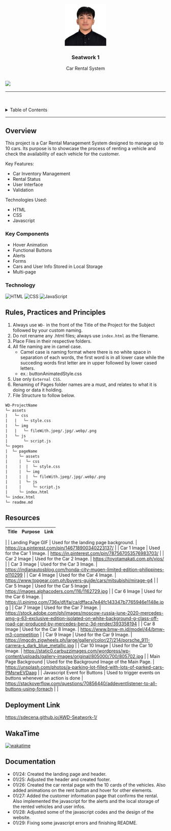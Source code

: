 <a name="readme-top">

<br/>

<br />
<div align="center">
  <a href="https://github.com/sdecena/">
  <!-- TODO: If you want to add logo or banner you can add it here -->
    <img src="./assets/img/2x2.jpeg" alt="pic" width="130" height="130">
  </a>
<!-- TODO: Change Title to the name of the title of your Project -->
  <h3 align="center">Seatwork 1</h3>
</div>
<!-- TODO: Make a short description -->
<div align="center">
  Car Rental System
</div>

<br />

<!-- TODO: Change the zyx-0314 into your github username  -->
<!-- TODO: Change the WD-Template-Project into the same name of your folder -->
![](https://visit-counter.vercel.app/counter.png?page=sdecena/AWD-Seatwork-1)



---

<br />
<br />

<!-- TODO: If you want to add more layers for your readme -->
<details>
  <summary>Table of Contents</summary>
  <ol>
    <li>
      <a href="#overview">Overview</a>
      <ol>
        <li>
          <a href="#key-components">Key Components</a>
        </li>
        <li>
          <a href="#technology">Technology</a>
        </li>
      </ol>
    </li>
    <li>
      <a href="#rule,-practices-and-principles">Rules, Practices and Principles</a>
    </li>
    <li>
      <a href="#resources">Resources</a>
    </li>
    <li>
      <a href="#documentation">Documentation</a>
    </li>
  </ol>
</details>

---

## Overview

<!-- TODO: To be changed -->
<!-- The following are just sample -->
This project is a Car Rental Management System designed to manage up to 10 cars. Its purpose is to showcase the process of renting a vehicle and check the availability of each vehicle for the customer.

Key Features:

- Car Inventory Management
- Rental Status
- User Interface
- Validation


Technologies Used:

- HTML
- CSS
- Javascript


### Key Components
<!-- TODO: List of Key Components -->
<!-- The following are just sample -->
- Hover Animation
- Functional Buttons
- Alerts
- Forms
- Cars and User Info Stored in Local Storage
- Multi-page



### Technology
<!-- TODO: List of Technology Used -->
![HTML](https://img.shields.io/badge/HTML-E34F26?style=for-the-badge&logo=html5&logoColor=white) ![CSS](https://img.shields.io/badge/CSS-1572B6?style=for-the-badge&logo=css3&logoColor=white) ![JavaScript](https://img.shields.io/badge/JavaScript-F7DF1E?style=for-the-badge&logo=javascript&logoColor=white)

## Rules, Practices and Principles
1. Always use `WD-` in the front of the Title of the Project for the Subject followed by your custom naming.
2. Do not rename any .html files; always use `index.html` as the filename.
3. Place Files in their respective folders.
4. All file naming are in camel case.
   - Camel case is naming format where there is no white space in separation of each words, the first word is in all lower case while the succeding words first letter are in upper followed by lower cased letters.
   - ex.: buttonAnimatedStyle.css
5. Use only `External CSS`.
6. Renaming of Pages folder names are a must, and relates to what it is doing or data it holding.
7. File Structure to follow below.

```
WD-ProjectName
└─ assets
|   └─ css
|   |   └─ style.css
|   └─ img
|   |   └─ fileWith.jpeg/.jpg/.webp/.png
|   └─ js
|       └─ script.js
└─ pages
|  └─ pageName
|     └─ assets
|     |  └─ css
|     |  |  └─ style.css
|     |  └─ img
|     |  |  └─ fileWith.jpeg/.jpg/.webp/.png
|     |  └─ js
|     |     └─ script.js
|     └─ index.html
└─ index.html
└─ readme.md
```

## Resources

<!-- TODO: Add References -->
| Title | Purpose | Link |
|-|-|-|
|
| Landing Page GIF | Used for the landing page background. | https://ca.pinterest.com/pin/146718900340223137/ |
| Car 1 Image | Used for the Car 1 Image. | https://in.pinterest.com/pin/787567053576983703/ |
| Car 2 Image | Used for the Car 2 Image. | https://toyotamakati.com.ph/vios/ |
| Car 3 Image | Used for the Car 3 Image. | https://indianautosblog.com/honda-city-mugen-limited-edition-philippines-p110299 |
| Car 4 Image | Used for the Car 4 Image. | https://www.topgear.com.ph/buyers-guide/cars/mitsubishi/mirage-g4 |
| Car 5 Image | Used for the Car 5 Image | https://images.alphacoders.com/116/1162729.jpg |
| Car 6 Image | Used for the Car 6 Image. | https://i.pinimg.com/736x/df/fa/ca/dffaca7e44fc143347b7765946e1148e.jpg |
| Car 7 Image | Used for the Car 7 Image. | https://stock.adobe.com/ph/images/moscow-russia-june-2020-mercedes-amg-g-63-exclusive-edition-isolated-on-white-background-g-class-off-road-car-produced-by-mercedes-benz-3d-render/393358194 |
| Car 8 Image | Used for the Car 8 Image. | https://www.bmw-m.id/model/44/bmw-m3-competition |
| Car 9 Image | Used for the Car 9 Image. | https://imgcdn.zigwheels.ph/large/gallery/color/27/214/porsche_911-carrera-s_dark_blue_metallic.jpg |
| Car 10 Image | Used for the Car 10 Image. | https://static0.carbuzzimages.com/wordpress/wp-content/uploads/gallery-images/original/805000/700/805702.jpg |
| Main Page Background | Used for the Background Image of the Main Page. | https://unsplash.com/photos/a-parking-lot-filled-with-lots-of-parked-cars-PMsrwEVDaag |
| Javascript Event for Buttons | Used to trigger events on buttons whenever an action is done | https://stackoverflow.com/questions/70856440/addeventlistener-to-all-buttons-using-foreach |
|


## Deployment Link
https://sdecena.github.io/AWD-Seatwork-1/


## WakaTime
[![wakatime](https://wakatime.com/badge/user/018dd99a-4985-4f98-8216-6ca6fe2ce0f8/project/63501637-9a31-42f0-960d-4d0ab47977f8.svg)](https://wakatime.com/badge/user/018dd99a-4985-4f98-8216-6ca6fe2ce0f8/project/63501637-9a31-42f0-960d-4d0ab47977f8)


## Documentation

- 01/24: Created the landing page and header.
- 01/25: Adjusted the header and created footer.
- 01/26: Created the car rental page with the 10 cards of the vehicles. Also added animations on the rent button and hover for other elements.
- 01/27: Added the customer information page that confirms the rental. Also implemented the javascript for the alerts and the local storage of the rented vehicles and user infos.
- 01/28: Adjusted some of the javascript codes and the design of the website.
- 01/29: Fixing some javascript errors and finishing README.